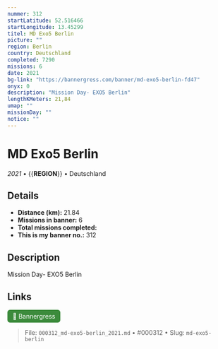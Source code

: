 ```yaml
---
nummer: 312
startLatitude: 52.516466
startLongitude: 13.45299
titel: MD Exo5 Berlin
picture: ""
region: Berlin
country: Deutschland
completed: 7290
missions: 6
date: 2021
bg-link: "https://bannergress.com/banner/md-exo5-berlin-fd47"
onyx: 0
description: "Mission Day- EXO5 Berlin"
lengthKMeters: 21,84
umap: ""
missionDay: ""
notice: ""
---
```

# MD Exo5 Berlin

*2021* • {{__REGION__}} • Deutschland





## Details
- **Distance (km):** 21.84
- **Missions in banner:** 6
- **Total missions completed:** 
- **This is my banner no.:** 312



## Description
Mission Day- EXO5 Berlin



## Links
<a href="https://bannergress.com/banner/md-exo5-berlin-fd47" target="_blank" style="display:inline-block;margin-right:8px;padding:6px 12px;background:#3c8b3c;color:#fff;text-decoration:none;border-radius:6px;">🔗 Bannergress</a>



> File: `000312_md-exo5-berlin_2021.md` • #000312 • Slug: `md-exo5-berlin`
